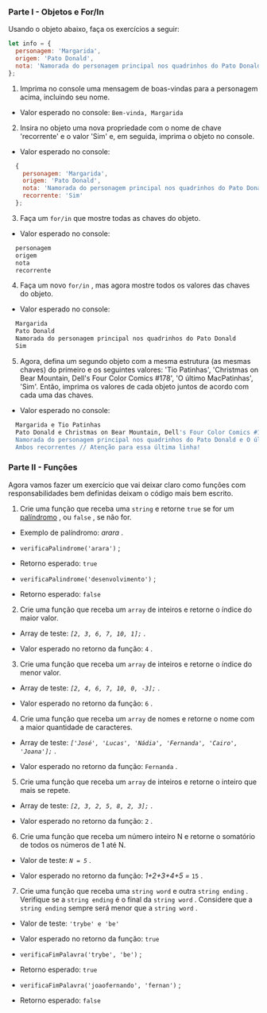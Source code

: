 ### Parte I - Objetos e For/In

Usando o objeto abaixo, faça os exercícios a seguir:


```javascript
let info = {
  personagem: 'Margarida',
  origem: 'Pato Donald',
  nota: 'Namorada do personagem principal nos quadrinhos do Pato Donald',
};
```

1.  Imprima no console uma mensagem de boas-vindas para a personagem acima, incluindo seu nome.

-   Valor esperado no console:  `Bem-vinda, Margarida`

2.  Insira no objeto uma nova propriedade com o nome de chave 'recorrente' e o valor 'Sim' e, em seguida, imprima o objeto no console.

-   Valor esperado no console:


```javascript
  {
    personagem: 'Margarida',
    origem: 'Pato Donald',
    nota: 'Namorada do personagem principal nos quadrinhos do Pato Donald',
    recorrente: 'Sim'
  };
```

3.  Faça um  `for/in`  que mostre todas as chaves do objeto.

-   Valor esperado no console:


```html
  personagem
  origem
  nota
  recorrente
```

4.  Faça um novo  `for/in`  , mas agora mostre todos os valores das chaves do objeto.

-   Valor esperado no console:


```bash
  Margarida
  Pato Donald
  Namorada do personagem principal nos quadrinhos do Pato Donald
  Sim
```

5.  Agora, defina um segundo objeto com a mesma estrutura (as mesmas chaves) do primeiro e os seguintes valores: 'Tio Patinhas', 'Christmas on Bear Mountain, Dell's Four Color Comics #178', 'O último MacPatinhas', 'Sim'. Então, imprima os valores de cada objeto juntos de acordo com cada uma das chaves.

-   Valor esperado no console:


```bash
  Margarida e Tio Patinhas
  Pato Donald e Christmas on Bear Mountain, Dell's Four Color Comics #178
  Namorada do personagem principal nos quadrinhos do Pato Donald e O último MacPatinhas
  Ambos recorrentes // Atenção para essa última linha!
```


### Parte II - Funções

Agora vamos fazer um exercício que vai deixar claro como funções com responsabilidades bem definidas deixam o código mais bem escrito.

1.  Crie uma função que receba uma  `string`  e retorne  `true`  se for um  [palíndromo](https://pt.wikipedia.org/wiki/Pal%C3%ADndromo) , ou  `false`  , se não for.

-   Exemplo de palíndromo:  _arara_ .
    
-   `verificaPalindrome('arara')`  ;
    
-   Retorno esperado:  `true`
    
-   `verificaPalindrome('desenvolvimento')`  ;
    
-   Retorno esperado:  `false`
    

2.  Crie uma função que receba um  `array`  de inteiros e retorne o índice do maior valor.

-   Array de teste:  _`[2, 3, 6, 7, 10, 1];`_ .
    
-   Valor esperado no retorno da função:  `4`  .
    

3.  Crie uma função que receba um  `array`  de inteiros e retorne o índice do menor valor.

-   Array de teste:  _`[2, 4, 6, 7, 10, 0, -3];`_ .
    
-   Valor esperado no retorno da função:  `6`  .
    

4.  Crie uma função que receba um  `array`  de nomes e retorne o nome com a maior quantidade de caracteres.

-   Array de teste:  _`['José', 'Lucas', 'Nádia', 'Fernanda', 'Cairo', 'Joana'];`_ .
    
-   Valor esperado no retorno da função:  `Fernanda`  .
    

5.  Crie uma função que receba um  `array`  de inteiros e retorne o inteiro que mais se repete.

-   Array de teste:  _`[2, 3, 2, 5, 8, 2, 3];`_ .
    
-   Valor esperado no retorno da função:  `2`  .
    

6.  Crie uma função que receba um número inteiro N e retorne o somatório de todos os números de 1 até N.

-   Valor de teste:  _`N = 5`_ .
    
-   Valor esperado no retorno da função:  _1+2+3+4+5 =_ `15`  .
    

7.  Crie uma função que receba uma  `string word`  e outra  `string ending`  . Verifique se a  `string ending`  é o final da  `string word`  . Considere que a  `string ending`  sempre será menor que a  `string word`  .

-   Valor de teste:  `'trybe' e 'be'`
    
-   Valor esperado no retorno da função:  `true`
    
-   `verificaFimPalavra('trybe', 'be')`  ;
    
-   Retorno esperado:  `true`
    
-   `verificaFimPalavra('joaofernando', 'fernan')`  ;
    
-   Retorno esperado:  `false`